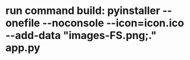 # run command build: pyinstaller --onefile --noconsole --icon=icon.ico --add-data "images-FS.png;." app.py